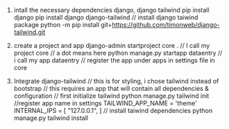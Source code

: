 1. intall the necessary dependencies
  django, django tailwind
     pip install django 
      pip install django django-tailwind
        // install django taiwind package
          python -m pip install git+https://github.com/timonweb/django-tailwind.git

2. create a project and app
  django-admin startproject core . // I call my project core // a dot means here
    python manage.py startapp dataentry  // i call my app dataentry
      // register the app under apps in settings file in core

3. Integrate django-tailwind
    // this is for styling, i chose tailwind instead of bootstrap
    // this requires an app that will contain all dependencies & configuration
    // first initialize tailwind
      python manage.py tailwind init
    //register app name in settings
      TAILWIND_APP_NAME = 'theme'
      INTERNAL_IPS = [
          "127.0.0.1",
      ]
     // install taiwind dependencies
        python manage.py tailwind install